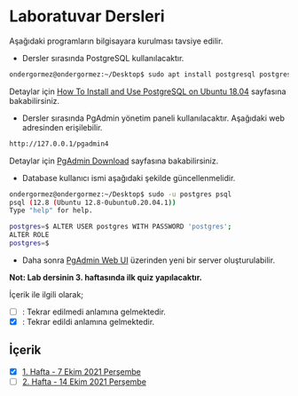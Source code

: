 # Laboratuvar Dersleri

Aşağıdaki programların bilgisayara kurulması tavsiye edilir.
* Dersler sırasında PostgreSQL kullanılacaktır.
```sh
ondergormez@ondergormez:~/Desktop$ sudo apt install postgresql postgresql-contrib
```
Detaylar için  [How To Install and Use PostgreSQL on Ubuntu 18.04](https://www.digitalocean.com/community/tutorials/how-to-install-and-use-postgresql-on-ubuntu-18-04) sayfasına bakabilirsiniz.
* Dersler sırasında PgAdmin yönetim paneli kullanılacaktır. Aşağıdaki web adresinden erişilebilir.  
```sh
http://127.0.0.1/pgadmin4
```
Detaylar için  [PgAdmin Download](https://www.pgadmin.org/download/pgadmin-4-apt/) sayfasına bakabilirsiniz.  

* Database kullanıcı ismi aşağıdaki şekilde güncellenmelidir.  
```sh
ondergormez@ondergormez:~/Desktop$ sudo -u postgres psql
psql (12.8 (Ubuntu 12.8-0ubuntu0.20.04.1))
Type "help" for help.

postgres=$ ALTER USER postgres WITH PASSWORD 'postgres';
ALTER ROLE
postgres=$
```
* Daha sonra [PgAdmin Web UI](http://127.0.0.1/pgadmin4) üzerinden yeni bir server oluşturulabilir.  

__Not: Lab dersinin 3. haftasında ilk quiz yapılacaktır.__


İçerik ile ilgili olarak;
- [ ] : Tekrar edilmedi anlamına gelmektedir.
- [x] : Tekrar edildi anlamına gelmektedir.

## İçerik
- [x] [1. Hafta - 7 Ekim 2021 Perşembe](01_07_10_2021.md)
- [ ] [2. Hafta - 14 Ekim 2021 Perşembe](02_14_10_2021.md)